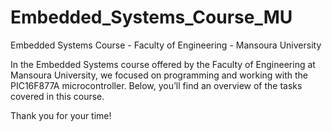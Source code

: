# Embedded_Systems_Course_MU
Embedded Systems Course - Faculty of Engineering - Mansoura University

In the Embedded Systems course offered by the Faculty of Engineering at Mansoura University, we focused on programming and working with the PIC16F877A microcontroller. Below, you’ll find an overview of the tasks covered in this course.

Thank you for your time!
